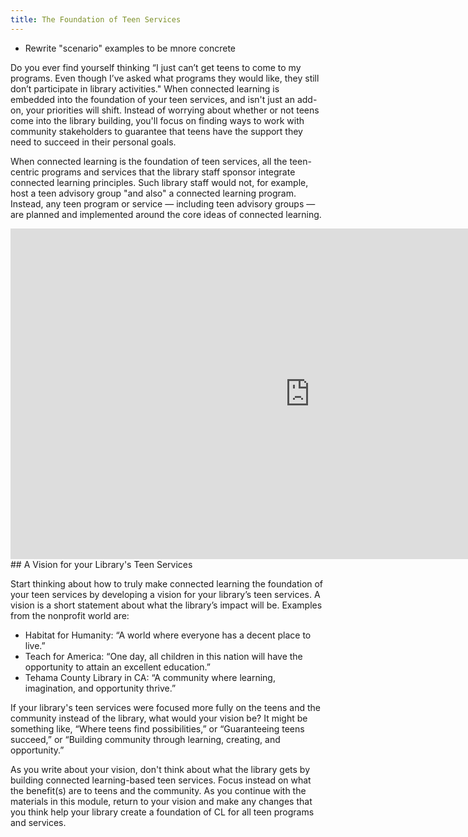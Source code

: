 ```yaml
---
title: The Foundation of Teen Services
---
```

<div class="tasks">
	<ul>
		<li>Rewrite "scenario" examples to be mnore concrete</li>
	</ul>
</div>
 
Do you ever find yourself thinking “I just can’t get teens to come to my programs. Even though I’ve asked what programs they would like, they still don’t participate in library activities."  When connected learning is embedded into the foundation of your teen services, and isn't just an add-on, your priorities will shift. Instead of worrying about whether or not teens come into the library building, you'll focus on finding ways to work with community stakeholders to guarantee that teens have the support they need to succeed in their personal goals.  





<!-- <div class="case_study callout" markdown="1">
## Scenario: Supporting Teens Interested in the Environment

Imagine that library staff in a suburban area have noticed that some of the teens in the community are interested in the environment. To support that interest through a connected learning approach, staff could: 

* Focus on library staff learning about the opportunities in the community to help teens engage in environmental activities locally
* Work with those other organizations, teens,  and stakeholders to build environmental activities in which teens take part
* Leverage library space and resources as needed to support those activities. 

The focus then is not on teens in the building, but teens gaining a variety of skills, in and with the community, with support from the library.
</div> -->

When connected learning is the foundation of teen services, all the teen-centric programs and services that the library staff sponsor integrate connected learning principles. Such library staff would not, for example, host a teen advisory group "and also" a connected learning program. Instead, any teen program or service — including teen advisory groups — are planned and implemented around the core ideas of connected learning.  

<div class="callout activity" markdown="1">


<iframe src="https://connectedlib.ischool.uw.edu/wp-admin/admin-ajax.php?action=h5p_embed&id=4" width="958" height="529" frameborder="0" allowfullscreen="allowfullscreen" title="Scenario: Supporting Teens Interested in the Environment"></iframe><script src="https://connectedlib.ischool.uw.edu/wp-content/plugins/h5p/h5p-php-library/js/h5p-resizer.js" charset="UTF-8"></script>

</div>

<div class="callout activity" markdown="1">
## A Vision for your Library's Teen Services

Start thinking about how to truly make connected learning the foundation of your teen services by developing a vision for your library’s teen services.  A vision is a short statement about what the library’s impact will be. Examples from the nonprofit world are:  
* Habitat for Humanity: “A world where everyone has a decent place to live.” 
* Teach for America: “One day, all children in this nation will have the opportunity to attain an excellent education.” 
* Tehama County Library in CA: “A community where learning, imagination, and opportunity thrive.” 

If your library's teen services were focused more fully on the teens and the community instead of the library, what would your vision be? It might be something like, “Where teens find possibilities,” or “Guaranteeing teens succeed,” or “Building community through learning, creating, and opportunity.”

As you write about your vision, don't think about what the library gets by building connected learning-based teen services. Focus instead on what the benefit(s) are to teens and the community. As you continue with the materials in this module, return to your vision and make any changes that you think help your library create a foundation of CL for all teen programs and services.

</div>

